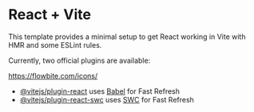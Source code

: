 # React + Vite

This template provides a minimal setup to get React working in Vite with HMR and some ESLint rules.

Currently, two official plugins are available:

https://flowbite.com/icons/

- [@vitejs/plugin-react](https://github.com/vitejs/vite-plugin-react/blob/main/packages/plugin-react/README.md) uses [Babel](https://babeljs.io/) for Fast Refresh
- [@vitejs/plugin-react-swc](https://github.com/vitejs/vite-plugin-react-swc) uses [SWC](https://swc.rs/) for Fast Refresh
